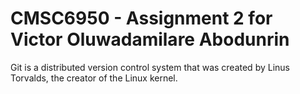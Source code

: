 # CMSC6950 - Assignment 2 for Victor Oluwadamilare Abodunrin
Git is a distributed version control system that was created by
Linus Torvalds, the creator of the Linux kernel.

